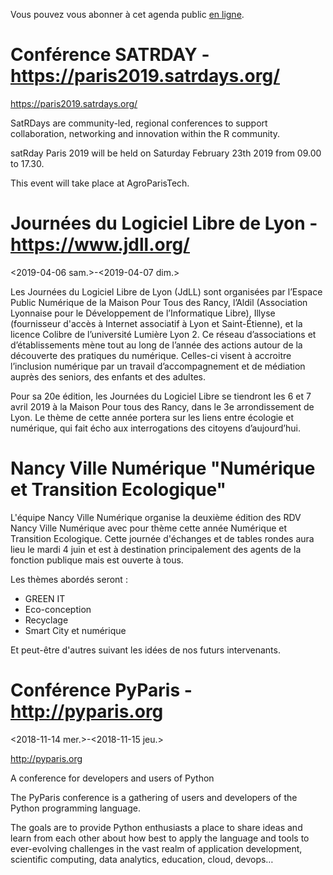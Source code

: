 Vous pouvez vous abonner à cet agenda public [en ligne](https://owncloud.data.gouv.fr/index.php/apps/calendar/p/YAjeWZjoGFgs2dLp/agenda-tech-ext).


# Conférence SATRDAY - <https://paris2019.satrdays.org/>

<https://paris2019.satrdays.org/>

SatRDays are community-led, regional conferences to support
collaboration, networking and innovation within the R community.

satRday Paris 2019 will be held on Saturday February 23th 2019 from
09.00 to 17.30.

This event will take place at AgroParisTech.


# Journées du Logiciel Libre de Lyon - <https://www.jdll.org/>

<span class="timestamp-wrapper"><span class="timestamp">&lt;2019-04-06 sam.&gt;</span></span>-<span class="timestamp-wrapper"><span class="timestamp">&lt;2019-04-07 dim.&gt;</span></span>

Les Journées du Logiciel Libre de Lyon (JdLL) sont organisées par
l’Espace Public Numérique de la Maison Pour Tous des Rancy, l’Aldil
(Association Lyonnaise pour le Développement de l’Informatique Libre),
Illyse (fournisseur d'accès à Internet associatif à Lyon et
Saint-Étienne), et la licence Colibre de l’université Lumière Lyon 2.
Ce réseau d’associations et d’établissements mène tout au long de
l’année des actions autour de la découverte des pratiques du
numérique. Celles-ci visent à accroitre l’inclusion numérique par un
travail d’accompagnement et de médiation auprès des seniors, des
enfants et des adultes.

Pour sa 20e édition, les Journées du Logiciel Libre se tiendront les 6
et 7 avril 2019 à la Maison Pour tous des Rancy, dans le 3e
arrondissement de Lyon. Le thème de cette année portera sur les liens
entre écologie et numérique, qui fait écho aux interrogations des
citoyens d’aujourd’hui.


# Nancy Ville Numérique "Numérique et Transition Ecologique"

L'équipe Nancy Ville Numérique organise la deuxième édition des RDV
Nancy Ville Numérique avec pour thème cette année Numérique et
Transition Ecologique. Cette journée d'échanges et de tables rondes
aura lieu le mardi 4 juin et est à destination principalement des
agents de la fonction publique mais est ouverte à tous.

Les thèmes abordés seront :

-   GREEN IT
-   Eco-conception
-   Recyclage
-   Smart City et numérique

Et peut-être d'autres suivant les idées de nos futurs intervenants.


# Conférence PyParis - <http://pyparis.org>

<span class="timestamp-wrapper"><span class="timestamp">&lt;2018-11-14 mer.&gt;</span></span>-<span class="timestamp-wrapper"><span class="timestamp">&lt;2018-11-15 jeu.&gt;</span></span>

<http://pyparis.org>

A conference for developers and users of Python

The PyParis conference is a gathering of users and developers of the
Python programming language.

The goals are to provide Python enthusiasts a place to share ideas and
learn from each other about how best to apply the language and tools
to ever-evolving challenges in the vast realm of application
development, scientific computing, data analytics, education, cloud,
devops&#x2026;

